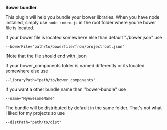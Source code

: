 **Bower bundler**


This plugin will help you bundle your bower libraries.
When you have node installed, simply use `node index.js` in the root folder where you're bower file is located.

If your bower file is located somewhere else than default "./bower.json" use
```
--bowerFile="path/to/bowerfile/from/projectroot.json"
```


!Note that the file should end with .json

If your bower_components folder is named differently or its located somewhere else use
```
--libraryPath="path/to/bower_components"
```

If you want a other bundle name than "bower-bundle" use
```
--name="MyAwesomeName"
```

The bundle will be distributed by default in the same folder. That's not what I liked for my projects so use
```
--distPath="path/to/dist"
```

